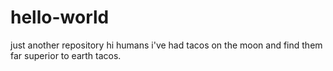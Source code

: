 # hello-world
just another repository
hi humans
i've had tacos on the moon and find them far superior to earth tacos.

